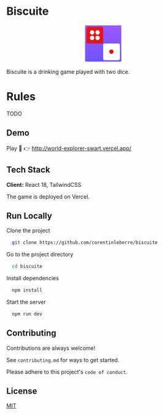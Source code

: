 # Biscuite

<p align="center">
  <img width="96" height="96" src="icon.png" alt="biscuite icon">
</p>

Biscuite is a drinking game played with two dice.

# Rules

TODO

## Demo

Play 🎲 👉 http://world-explorer-swart.vercel.app/

## Tech Stack

**Client:** React 18, TailwindCSS

The game is deployed on Vercel.

## Run Locally

Clone the project

```bash
  git clone https://github.com/corentinleberre/biscuite
```

Go to the project directory

```bash
  cd biscuite
```

Install dependencies

```bash
  npm install
```

Start the server

```bash
  npm run dev
```

## Contributing

Contributions are always welcome!

See `contributing.md` for ways to get started.

Please adhere to this project's `code of conduct`.

## License

[MIT](https://choosealicense.com/licenses/mit/)
